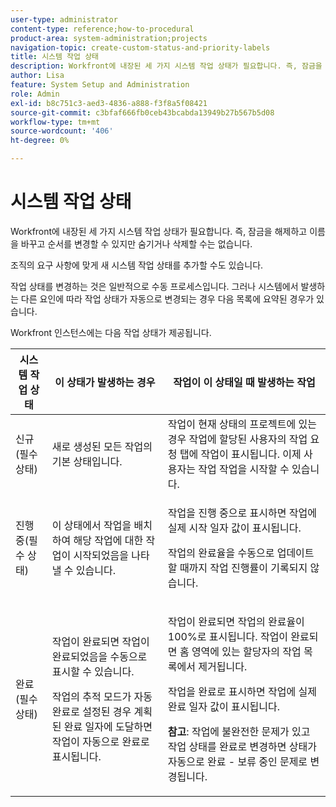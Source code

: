 ```yaml
---
user-type: administrator
content-type: reference;how-to-procedural
product-area: system-administration;projects
navigation-topic: create-custom-status-and-priority-labels
title: 시스템 작업 상태
description: Workfront에 내장된 세 가지 시스템 작업 상태가 필요합니다. 즉, 잠금을 해제하고 이름을 바꾸고 순서를 변경할 수 있지만 숨기거나 삭제할 수는 없습니다. 조직의 요구 사항에 맞게 새 시스템 작업 상태를 추가할 수도 있습니다. 작업 상태 변경은 일반적으로 수동 프로세스이지만 시스템에서 발생하는 다른 요인에 따라 작업 상태가 자동으로 변경되는 경우가 있습니다.
author: Lisa
feature: System Setup and Administration
role: Admin
exl-id: b8c751c3-aed3-4836-a888-f3f8a5f08421
source-git-commit: c3bfaf666fb0ceb43bcabda13949b27b567b5d08
workflow-type: tm+mt
source-wordcount: '406'
ht-degree: 0%

---
```


# 시스템 작업 상태

Workfront에 내장된 세 가지 시스템 작업 상태가 필요합니다. 즉, 잠금을 해제하고 이름을 바꾸고 순서를 변경할 수 있지만 숨기거나 삭제할 수는 없습니다.

조직의 요구 사항에 맞게 새 시스템 작업 상태를 추가할 수도 있습니다.

작업 상태를 변경하는 것은 일반적으로 수동 프로세스입니다. 그러나 시스템에서 발생하는 다른 요인에 따라 작업 상태가 자동으로 변경되는 경우 다음 목록에 요약된 경우가 있습니다.

Workfront 인스턴스에는 다음 작업 상태가 제공됩니다.

<table style="table-layout:auto"> 
 <col> 
 <col> 
 <col> 
 <thead> 
  <tr> 
   <th>시스템 작업 상태</th> 
   <th>이 상태가 발생하는 경우</th> 
   <th>작업이 이 상태일 때 발생하는 작업</th> 
  </tr> 
 </thead> 
 <tbody> 
  <tr> 
   <td>신규(필수 상태)</td> 
   <td>새로 생성된 모든 작업의 기본 상태입니다.</td> 
   <td>작업이 현재 상태의 프로젝트에 있는 경우 작업에 할당된 사용자의 작업 요청 탭에 작업이 표시됩니다. 이제 사용자는 작업 작업을 시작할 수 있습니다.</td> 
  </tr> 
  <tr> 
   <td>진행 중(필수 상태)</td> 
   <td>이 상태에서 작업을 배치하여 해당 작업에 대한 작업이 시작되었음을 나타낼 수 있습니다.</td> 
   <td> <p>작업을 진행 중으로 표시하면 작업에 실제 시작 일자 값이 표시됩니다.</p> <p>작업의 완료율을 수동으로 업데이트할 때까지 작업 진행률이 기록되지 않습니다.</p> </td> 
  </tr> 
  <tr> 
   <td>완료(필수 상태)</td> 
   <td> <p>작업이 완료되면 작업이 완료되었음을 수동으로 표시할 수 있습니다.</p> <p>작업의 추적 모드가 자동 완료로 설정된 경우 계획된 완료 일자에 도달하면 작업이 자동으로 완료로 표시됩니다.</p> </td> 
   <td> <p>작업이 완료되면 작업의 완료율이 100%로 표시됩니다. 작업이 완료되면 홈 영역에 있는 할당자의 작업 목록에서 제거됩니다.</p> <p>작업을 완료로 표시하면 작업에 실제 완료 일자 값이 표시됩니다.</p> <p><b>참고</b>: 작업에 불완전한 문제가 있고 작업 상태를 완료로 변경하면 상태가 자동으로 완료 - 보류 중인 문제로 변경됩니다.</p> </td> 
  </tr> 
 </tbody> 
</table>
